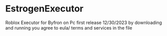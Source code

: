 # EstrogenExecutor 
Roblox Executor for Byfron on Pc first release 12/30/2023 by downloading and running you agree to eula/ terms and services in the file
